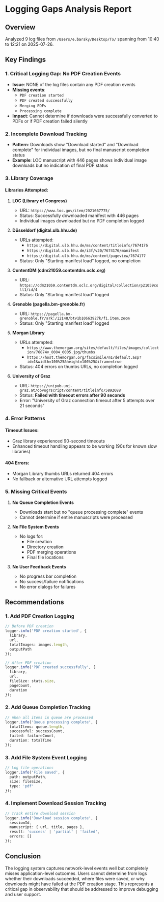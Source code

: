 # Logging Gaps Analysis Report

## Overview
Analyzed 9 log files from `/Users/e.barsky/Desktop/To/` spanning from 10:40 to 12:21 on 2025-07-26.

## Key Findings

### 1. **Critical Logging Gap: No PDF Creation Events**
- **Issue**: NONE of the log files contain any PDF creation events
- **Missing events**:
  - `PDF creation started`
  - `PDF created successfully`
  - `Merging PDFs`
  - `Processing complete`
- **Impact**: Cannot determine if downloads were successfully converted to PDFs or if PDF creation failed silently

### 2. **Incomplete Download Tracking**
- **Pattern**: Downloads show "Download started" and "Download complete" for individual images, but no final manuscript completion status
- **Example**: LOC manuscript with 446 pages shows individual image downloads but no indication of final PDF status

### 3. **Library Coverage**

#### Libraries Attempted:
1. **LOC (Library of Congress)**
   - URL: `https://www.loc.gov/item/2021667775/`
   - Status: Successfully downloaded manifest with 446 pages
   - Individual images downloaded but no PDF completion logged

2. **Düsseldorf (digital.ulb.hhu.de)**
   - URLs attempted:
     - `https://digital.ulb.hhu.de/ms/content/titleinfo/7674176`
     - `https://digital.ulb.hhu.de/i3f/v20/7674176/manifest`
     - `https://digital.ulb.hhu.de/ms/content/pageview/7674177`
   - Status: Only "Starting manifest load" logged, no completion

3. **ContentDM (cdm21059.contentdm.oclc.org)**
   - URL: `https://cdm21059.contentdm.oclc.org/digital/collection/p21059coll1/id/4`
   - Status: Only "Starting manifest load" logged

4. **Grenoble (pagella.bm-grenoble.fr)**
   - URL: `https://pagella.bm-grenoble.fr/ark:/12148/btv1b10663927k/f1.item.zoom`
   - Status: Only "Starting manifest load" logged

5. **Morgan Library**
   - URLs attempted:
     - `https://www.themorgan.org/sites/default/files/images/collection/76874v_0004_0005.jpg/thumbs`
     - `https://host.themorgan.org/facsimile/m1/default.asp?id=1&width=100%25&height=100%25&iframe=true`
   - Status: 404 errors on thumbs URLs, no completion logged

6. **University of Graz**
   - URL: `https://unipub.uni-graz.at/obvugrscript/content/titleinfo/5892688`
   - Status: **Failed with timeout errors after 90 seconds**
   - Error: "University of Graz connection timeout after 5 attempts over 21 seconds"

### 4. **Error Patterns**

#### Timeout Issues:
- Graz library experienced 90-second timeouts
- Enhanced timeout handling appears to be working (90s for known slow libraries)

#### 404 Errors:
- Morgan Library thumbs URLs returned 404 errors
- No fallback or alternative URL attempts logged

### 5. **Missing Critical Events**

1. **No Queue Completion Events**
   - Downloads start but no "queue processing complete" events
   - Cannot determine if entire manuscripts were processed

2. **No File System Events**
   - No logs for:
     - File creation
     - Directory creation
     - PDF merging operations
     - Final file locations

3. **No User Feedback Events**
   - No progress bar completion
   - No success/failure notifications
   - No error dialogs for failures

## Recommendations

### 1. **Add PDF Creation Logging**
```typescript
// Before PDF creation
logger.info('PDF creation started', {
  library,
  url,
  totalImages: images.length,
  outputPath
});

// After PDF creation
logger.info('PDF created successfully', {
  library,
  url,
  fileSize: stats.size,
  pageCount,
  duration
});
```

### 2. **Add Queue Completion Tracking**
```typescript
// When all items in queue are processed
logger.info('Queue processing complete', {
  totalItems: queue.length,
  successful: successCount,
  failed: failureCount,
  duration: totalTime
});
```

### 3. **Add File System Event Logging**
```typescript
// Log file operations
logger.info('File saved', {
  path: outputPath,
  size: fileSize,
  type: 'pdf'
});
```

### 4. **Implement Download Session Tracking**
```typescript
// Track entire download session
logger.info('Download session complete', {
  sessionId,
  manuscript: { url, title, pages },
  result: 'success' | 'partial' | 'failed',
  errors: []
});
```

## Conclusion

The logging system captures network-level events well but completely misses application-level outcomes. Users cannot determine from logs whether their downloads succeeded, where files were saved, or why downloads might have failed at the PDF creation stage. This represents a critical gap in observability that should be addressed to improve debugging and user support.
